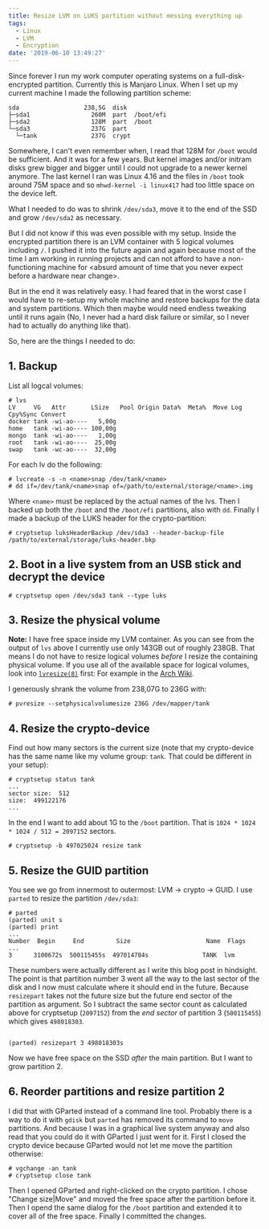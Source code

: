 ```yaml
---
title: Resize LVM on LUKS partition without messing everything up
tags:
  - Linux
  - LVM
  - Encryption
date: '2019-06-10 13:49:27'
---
```



Since forever I run my work computer operating systems on a full-disk-encrypted partition. Currently this is Manjaro Linux. When I set up my current machine I made the following partition scheme:

```
sda                  238,5G  disk
├─sda1                 260M  part  /boot/efi
├─sda2                 128M  part  /boot
└─sda3                 237G  part
  └─tank               237G  crypt
```

Somewhere, I can't even remember when, I read that 128M for `/boot` would be sufficient. And it was for a few years. But kernel images and/or initram disks grew bigger and bigger until I could not upgrade to a newer kernel anymore. The last kernel I ran was Linux 4.16 and the files in `/boot` took around 75M space and so `mhwd-kernel -i linux417` had too little space on the device left.

What I needed to do was to shrink `/dev/sda3`, move it to the end of the SSD and grow `/dev/sda2` as necessary.

But I did not know if this was even possible with my setup. Inside the encrypted partition there is an LVM container with 5 logical volumes including `/`. I pushed it into the future again and again because most of the time I am working in running projects and can not afford to have a non-functioning machine for \<absurd amount of time that you never expect before a hardware near change\>.

But in the end it was relatively easy. I had feared that in the worst case I would have to re-setup my whole machine and restore backups for the data and system partitions. Which then maybe would need endless tweaking until it runs again (No, I never had a hard disk failure or similar, so I never had to actually do anything like that).

So, here are the things I needed to do:

## 1. Backup
List all logcal volumes:
```
# lvs
LV     VG   Attr       LSize   Pool Origin Data%  Meta%  Move Log Cpy%Sync Convert
docker tank -wi-ao----   5,00g                                        
home   tank -wi-ao---- 100,00g                                        
mongo  tank -wi-ao----   1,00g                                        
root   tank -wi-ao----  25,00g                                        
swap   tank -wc-ao----  32,00g
```
For each lv do the following:
```
# lvcreate -s -n <name>snap /dev/tank/<name>
# dd if=/dev/tank/<name>snap of=/path/to/external/storage/<name>.img
```
Where `<name>` must be replaced by the actual names of the lvs. Then I backed up both the `/boot` and the `/boot/efi` partitions, also with `dd`.
Finally I made a backup of the LUKS header for the crypto-partition:
```
# cryptsetup luksHeaderBackup /dev/sda3 --header-backup-file /path/to/external/storage/luks-header.bkp
```

## 2. Boot in a live system from an USB stick and decrypt the device

```
# cryptsetup open /dev/sda3 tank --type luks 
```

## 3. Resize the physical volume
__Note:__ I have free space inside my LVM container. As you can see from the output of `lvs` above I currently use only 143GB out of roughly 238GB. That means I do not have to resize logical volumes _before_ I resize the containing physical volume. If you use all of the available space for logical volumes, look into [`lvresize(8)`](https://jlk.fjfi.cvut.cz/arch/manpages/man/lvresize.8) first: For example in the  [Arch Wiki](https://wiki.archlinux.org/index.php/LVM#Resizing_volumes).

I generously shrank the volume from 238,07G to 236G with:
```
# pvresize --setphysicalvolumesize 236G /dev/mapper/tank
```

## 4. Resize the crypto-device
Find out how many sectors is the current size (note that my crypto-device has the same name like my volume group: `tank`. That could be different in your setup):
```
# cryptsetup status tank
...
sector size:  512
size:  499122176
...
```
In the end I want to add about 1G to the `/boot` partition. That is `1024 * 1024 * 1024 / 512 = 2097152` sectors.
```
# cryptsetup -b 497025024 resize tank
```

## 5. Resize the GUID partition
You see we go from innermost to outermost: LVM -> crypto -> GUID. I use `parted` to resize the partition `/dev/sda3`:
```
# parted
(parted) unit s
(parted) print
...
Number  Begin     End         Size                     Name  Flags
...
3      3100672s  500115455s  497014784s               TANK  lvm
```
These numbers were actually different as I write this blog post in hindsight. The point is that partition number 3 went all the way to the last sector of the disk and I now must calculate where it should end in the future. Because `resizepart` takes not the future size but the future end sector of the partition as argument. So I subtract the same sector count as calculated above for cryptsetup (`2097152`) from the _end sector_ of partition 3 (`500115455`) which gives `498018303`.
```

(parted) resizepart 3 498018303s
```
Now we have free space on the SSD _after_ the main partition. But I want to grow partition 2.

## 6. Reorder partitions and resize partition 2
I did that with GParted instead of a command line tool. Probably there is a way to do it with `gdisk` but `parted` has removed its command to `move` partitions. And because I was in a graphical live system anyway and also read that you could do it with GParted I just went for it.
First I closed the crypto device because GParted would not let me move the partition otherwise:
```
# vgchange -an tank
# cryptsetup close tank
```
Then I opened GParted and right-clicked on the crypto partition. I chose "Change size|Move" and moved the free space after the partition before it. Then I opend the same dialog for the `/boot` partition and extended it to cover all of the free space. Finally I committed the changes.
